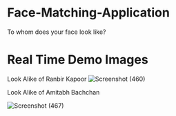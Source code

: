 # Face-Matching-Application
To whom does your face look like?   


# Real Time Demo Images 

Look Alike of Ranbir Kapoor
![Screenshot (460)](https://github.com/Santhosh-1801/Face-Matching-Application/assets/74703503/d2d16606-669e-4651-8a89-22339b1dc34e)   

Look Alike of Amitabh Bachchan 

![Screenshot (467)](https://github.com/Santhosh-1801/Face-Matching-Application/assets/74703503/26319615-ec97-4ed5-aebf-53979a065507)
